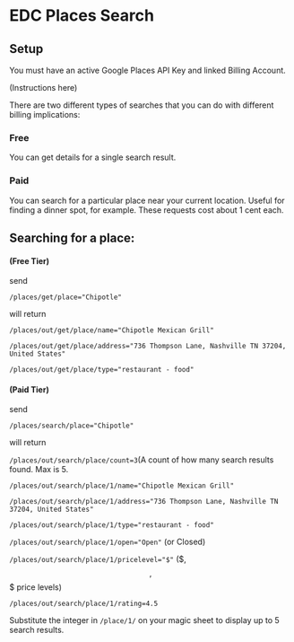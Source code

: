 # EDC Places Search

## Setup

You must have an active Google Places API Key and linked Billing Account. 

(Instructions here)

There are two different types of searches that you can do with different billing implications:

### Free 
  
You can get details for a single search result.
  
### Paid

You can search for a particular place near your current location. Useful for finding a dinner spot, for example. These requests cost about 1 cent each.
  
## Searching for a place:

#### (Free Tier)

send

`/places/get/place="Chipotle"`

will return

`/places/out/get/place/name="Chipotle Mexican Grill"`

`/places/out/get/place/address="736 Thompson Lane, Nashville TN 37204, United States"`

`/places/out/get/place/type="restaurant - food"`


#### (Paid Tier)

send

`/places/search/place="Chipotle"`

will return

`/places/out/search/place/count=3`(A count of how many search results found. Max is 5.

`/places/out/search/place/1/name="Chipotle Mexican Grill"`

`/places/out/search/place/1/address="736 Thompson Lane, Nashville TN 37204, United States"`

`/places/out/search/place/1/type="restaurant - food"`

`/places/out/search/place/1/open="Open"` (or Closed)

`/places/out/search/place/1/pricelevel="$"` ($, $$, $$$ price levels)

`/places/out/search/place/1/rating=4.5`

Substitute the integer in  `/place/1/` on your magic sheet to display up to 5 search results. 



